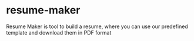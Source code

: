 # resume-maker
Resume Maker is tool to build a resume, where you can use our predefined template and download them in PDF format
